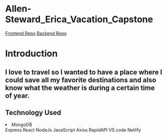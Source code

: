 # Allen-Steward_Erica_Vacation_Capstone

[Frontend Repo](https://github.com/mrsemas10/capstone325-frontend.git)
[Backend Repo](https://github.com/mrsemas10/capstone325-backend.git)


# Introduction
## I love to travel so I wanted to have a place where I could save all my favorite destinations and also know what the weather is during a certain time of year. 


## Technology Used
<li>MongoDB</li>
Express
React
NodeJs
JavaScript
Axios
RapidAPI
VS code
Netlify

